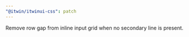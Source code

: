 ```yaml
---
"@itwin/itwinui-css": patch
---
```


Remove row gap from inline input grid when no secondary line is present.
